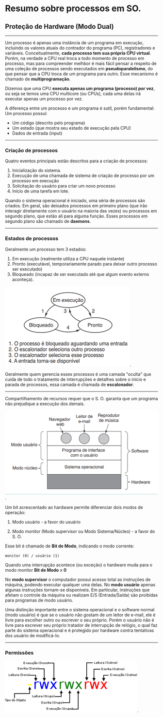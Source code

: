 # Resumo sobre processos em SO.

## Proteção de Hardware (Modo Dual)

---

Um processo é apenas uma instância de um programa em execução, incluindo os valores atuais do contrador do programa (PC), registradores e variáveis. Conceitualmente, **cada processo tem sua própria CPU virtual**. Porém, na verdade a CPU real troca a todo momento de processo em processo, mas para compreender melhbor é mais fácil pensar a respeito de uma coleção de processos sendo executados em **pseudoparalelismo**, do que pensar que a CPU troca de um programa para outro. Esse mecanismo é chamado de **multiprogramação**.

Dizemos que uma CPU **executa apenas um programa (processo) por vez**, ou seja se temos uma CPU multicore (ou CPUs), cada uma delas irá executar apenas um processo por vez.

A diferença entre um processo e um programa é sutíl, porém fundamental: Um processo possuí:

- Um código (descrito pelo programa)
- Um estado (que mostra seu estado de execução pela CPU)
- Dados de entrada (input)

---
### Criação de processos

Quatro eventos principais estão descritos para a criação de processos:

1. Inicialização do sistema.
2. Execução de uma chamada de sistema de criação de processo por um processo em execução
3. Solicitação do usuário para criar um novo processo
4. Início de uma tarefa em lote.

Quando o sistema operacional é iniciado, uma séria de processos são criados. Em geral, são deixados processos em primeiro plano (que irão interagir diretamente com o usuário na maioria das vezes) ou processos em segundo plano, que estão ali para alguma função. Esses processos em segundo plano são chamado de **daemons**.

---
### Estados de processos

Geralmente um processo tem 3 estados:

1. Em execução (realmente utiliza a CPU naquele instante)
2. Pronto (executável, temporariamente parado para deixar outro processo ser executado)
3. Bloqueado (incapaz de ser executado até que algum evento externo aconteça). 

![Estado dos processos](../01_list/doc/state_process.PNG "Estados dos processos").

Geralmente quem gerencia esses processos é uma camada "oculta" que cuida de todo o tratamento de interrupções e detalhes sobre o início e parada de processos, essa camada é chamada de **escalonador**.

---

Compartilhamento de recursos requer que o S. O. garanta que um programa não prejudique a execução dos demais. 

![Modo supervisor e usuário](../01_list/doc/modo_monitor_usuario.PNG "Modo supervisor e usuário").

Um bit acrescentado ao hardware permite diferenciar dois modos de operação:

1. Modo usuário - a favor do usuário

2. Modo monitor (Modo supervisor ou Modo Sistema/Núcleo) - a favor do S. O.

Esse bit é chamado de **Bit de Modo**, indicando o modo corrente: 

`monitor (0) / usuário (1)`

Quando uma interrupção acontece (ou exceção) o hardware muda para o modo monitor **Bit de Modo = 0**

No **modo supervisor** o computador possui acesso total as instruções de máquina, podendo executar qualquer uma delas. No **modo usuário** apenas algunas instruções tornam-se disponíveis. Em particular, instruções que afetam o controle da máquina ou realizam E/S (Entrada/Saída) são proibidas para programas de modo usuário. 

Uma distinção importante entre o sistema operacional e o software normal (modo usuário) é que se o usuário não gostam de um leitor de e-mail, ele é livre para escolher outro ou escrever o seu próprio. Porém o usuário não é livre para escrever seu próprio tratador de interrupção de relógio, o qual faz parte do sistema operacional e é protegido por hardware contra tentativas dos usuário de modificá-lo.

---
### Permissões

![Permissões](../01_list/doc/permissoes.png "Permissões").